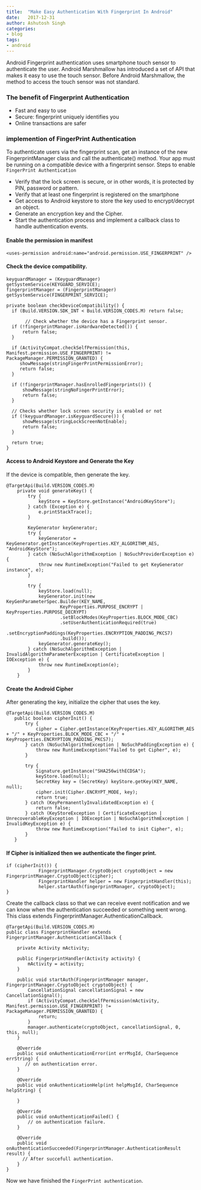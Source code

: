 ```yaml
---
title:  "Make Easy Authentication With Fingerprint In Android"
date:   2017-12-31
author: Ashutosh Singh
categories:
- blog
tags:
- android
---
```


Android Fingerprint authentication uses smartphone touch sensor to authenticate the user. Android Marshmallow has introduced a set of API that makes it easy to use the touch sensor. Before Android Marshmallow, the method to access the touch sensor was not standard.

### The benefit of Fingerprint Authentication

* Fast and easy to use
* Secure: fingerprint uniquely identifies you
* Online transactions are safer


### implemention of FingerPrint Authentication

To authenticate users via the fingerprint scan, get an instance of the new FingerprintManager class and call the authenticate() method. Your app must be running on a compatible device with a fingerprint sensor.
Steps to enable `FingerPrint Authentication`

* Verify that the lock screen is secure, or in other words, it is protected by PIN, password or pattern.
* Verify that at least one fingerprint is registered on the smartphone
* Get access to Android keystore to store the key used to encrypt/decrypt an object.
* Generate an encryption key and the Cipher.
* Start the authentication process and implement a callback class to handle authentication events.


#### Enable the permission in manifest

```
<uses-permission android:name="android.permission.USE_FINGERPRINT" />
```

#### Check the device compatibility.

```
keyguardManager = (KeyguardManager) getSystemService(KEYGUARD_SERVICE);
fingerprintManager = (FingerprintManager) getSystemService(FINGERPRINT_SERVICE);

private boolean checkDeviceCompatibility() {
  if (Build.VERSION.SDK_INT < Build.VERSION_CODES.M) return false;

       // Check whether the device has a Fingerprint sensor.
  if (!fingerprintManager.isHardwareDetected()) {
      return false;
  }

  if (ActivityCompat.checkSelfPermission(this, Manifest.permission.USE_FINGERPRINT) != PackageManager.PERMISSION_GRANTED) {
     showMessage(stringFingerPrintPermissionError);
     return false;
  }

  if (!fingerprintManager.hasEnrolledFingerprints()) {
      showMessage(stringNoFingerPrintError);
      return false;
  }

  // Checks whether lock screen security is enabled or not
  if (!keyguardManager.isKeyguardSecure()) {
      showMessage(stringLockScreenNotEnable);
      return false;
  }

  return true;
}
```

#### Access to Android Keystore and Generate the Key

If the device is compatible, then generate the key.

```
@TargetApi(Build.VERSION_CODES.M)
    private void generateKey() {
        try {
            keyStore = KeyStore.getInstance("AndroidKeyStore");
        } catch (Exception e) {
            e.printStackTrace();
        }

        KeyGenerator keyGenerator;
        try {
            keyGenerator = KeyGenerator.getInstance(KeyProperties.KEY_ALGORITHM_AES, "AndroidKeyStore");
        } catch (NoSuchAlgorithmException | NoSuchProviderException e) {
            throw new RuntimeException("Failed to get KeyGenerator instance", e);
        }

        try {
            keyStore.load(null);
            keyGenerator.init(new KeyGenParameterSpec.Builder(KEY_NAME,
                    KeyProperties.PURPOSE_ENCRYPT | KeyProperties.PURPOSE_DECRYPT)
                    .setBlockModes(KeyProperties.BLOCK_MODE_CBC)
                    .setUserAuthenticationRequired(true)
                    .setEncryptionPaddings(KeyProperties.ENCRYPTION_PADDING_PKCS7)
                    .build());
            keyGenerator.generateKey();
        } catch (NoSuchAlgorithmException | InvalidAlgorithmParameterException | CertificateException | IOException e) {
            throw new RuntimeException(e);
        }
    }
```

#### Create the Android Cipher

After generating the key, initialize the cipher that uses the key.

```
@TargetApi(Build.VERSION_CODES.M)
   public boolean cipherInit() {
       try {
           cipher = Cipher.getInstance(KeyProperties.KEY_ALGORITHM_AES + "/" + KeyProperties.BLOCK_MODE_CBC + "/" + KeyProperties.ENCRYPTION_PADDING_PKCS7);
       } catch (NoSuchAlgorithmException | NoSuchPaddingException e) {
           throw new RuntimeException("Failed to get Cipher", e);
       }

       try {
           Signature.getInstance("SHA256withECDSA");
           keyStore.load(null);
           SecretKey key = (SecretKey) keyStore.getKey(KEY_NAME, null);
           cipher.init(Cipher.ENCRYPT_MODE, key);
           return true;
       } catch (KeyPermanentlyInvalidatedException e) {
           return false;
       } catch (KeyStoreException | CertificateException | UnrecoverableKeyException | IOException | NoSuchAlgorithmException | InvalidKeyException e) {
           throw new RuntimeException("Failed to init Cipher", e);
       }
   }
```

#### If Cipher is initialized then we authenticate the finger print.

```
if (cipherInit()) {
            FingerprintManager.CryptoObject cryptoObject = new FingerprintManager.CryptoObject(cipher);
            FingerprintHandler helper = new FingerprintHandler(this);
            helper.startAuth(fingerprintManager, cryptoObject);
}
```

Create the callback class so that we can receive event notification and we can know when the authentication succeeded or something went wrong. This class extends FingerprintManager.AuthenticationCallback.

```
@TargetApi(Build.VERSION_CODES.M)
public class FingerprintHandler extends FingerprintManager.AuthenticationCallback {

    private Activity mActivity;

    public FingerprintHandler(Activity activity) {
        mActivity = activity;
    }

    public void startAuth(FingerprintManager manager, FingerprintManager.CryptoObject cryptoObject) {
        CancellationSignal cancellationSignal = new CancellationSignal();
        if (ActivityCompat.checkSelfPermission(mActivity, Manifest.permission.USE_FINGERPRINT) != PackageManager.PERMISSION_GRANTED) {
            return;
        }
        manager.authenticate(cryptoObject, cancellationSignal, 0, this, null);
    }

    @Override
    public void onAuthenticationError(int errMsgId, CharSequence errString) {
       // on authentication error.
    }

    @Override
    public void onAuthenticationHelp(int helpMsgId, CharSequence helpString) {

    }

    @Override
    public void onAuthenticationFailed() {
        // on authentication failure.
    }

    @Override
    public void onAuthenticationSucceeded(FingerprintManager.AuthenticationResult result) {
      // After succefull authentication.
    }
}
```

Now we have finished the `FingerPrint authentication`.
